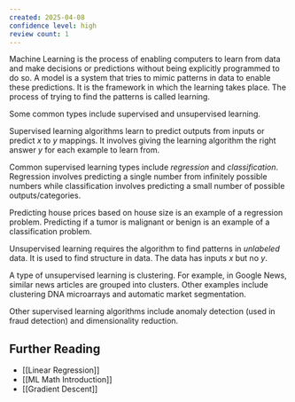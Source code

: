 ```yaml
---
created: 2025-04-08
confidence level: high
review count: 1
---
```

Machine Learning is the process of enabling computers to learn from data and make decisions or predictions without being explicitly programmed to do so. A model is a system that tries to mimic patterns in data to enable these predictions. It is the framework in which the learning takes place. The process of trying to find the patterns is called learning.

Some common types include supervised and unsupervised learning.

Supervised learning algorithms learn to predict outputs from inputs or predict $x$ to $y$ mappings. It involves giving the learning algorithm the right answer $y$ for each example to learn from.

Common supervised learning types include _regression_ and _classification_. Regression involves predicting a single number from infinitely possible numbers while classification involves predicting a small number of possible outputs/categories.

Predicting house prices based on house size is an example of a regression problem. Predicting if a tumor is malignant or benign is an example of a classification problem.

Unsupervised learning requires the algorithm to find patterns in _unlabeled_ data. It is used to find structure in data. The data has inputs $x$ but no $y$.

A type of unsupervised learning is clustering. For example, in Google News, similar news articles are grouped into clusters. Other examples include clustering DNA microarrays and automatic market segmentation.

Other supervised learning algorithms include anomaly detection (used in fraud detection) and dimensionality reduction.

## Further  Reading
- [[Linear Regression]]
- [[ML Math Introduction]]
- [[Gradient Descent]]
